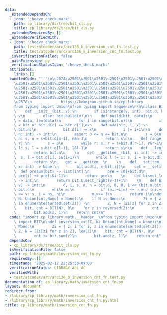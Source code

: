 ```yaml
---
data:
  _extendedDependsOn:
  - icon: ':heavy_check_mark:'
    path: cp_library/ds/tree/bit_cls.py
    title: cp_library/ds/tree/bit_cls.py
  _extendedRequiredBy: []
  _extendedVerifiedWith:
  - icon: ':heavy_check_mark:'
    path: test/atcoder/arc/arc136_b_inversion_cnt_fn.test.py
    title: test/atcoder/arc/arc136_b_inversion_cnt_fn.test.py
  _isVerificationFailed: false
  _pathExtension: py
  _verificationStatusIcon: ':heavy_check_mark:'
  attributes:
    links: []
  bundledCode: "'''\n\u257A\u2501\u2501\u2501\u2501\u2501\u2501\u2501\u2501\u2501\u2501\
    \u2501\u2501\u2501\u2501\u2501\u2501\u2501\u2501\u2501\u2501\u2501\u2501\u2501\
    \u2501\u2501\u2501\u2501\u2501\u2501\u2501\u2501\u2501\u2501\u2501\u2501\u2501\
    \u2501\u2501\u2501\u2501\u2501\u2501\u2501\u2501\u2501\u2501\u2501\u2501\u2501\
    \u2501\u2501\u2501\u2501\u2501\u2501\u2501\u2501\u2501\u2501\u2501\u2501\u2501\
    \u2578\n             https://kobejean.github.io/cp-library               \n'''\n\
    from typing import Union\nfrom typing import Sequence\n\n\nclass BIT(Sequence[int]):\n\
    \    def __init__(bit, v):\n        if isinstance(v, int): bit.d, bit.n = [0]*v,\
    \ v\n        else: bit.build(v)\n\n    def build(bit, data):\n        bit.d, bit.n\
    \ = data, len(data)\n        for i in range(bit.n):\n            if (r := i|i+1)\
    \ < bit.n: bit.d[r] += bit.d[i]\n\n    def add(bit, i, x):\n        while i <\
    \ bit.n:\n            bit.d[i] += x\n            i |= i+1\n\n    def sum(bit,\
    \ n: int) -> int:\n        assert 0 <= n <= bit.n\n        s = 0\n        while\
    \ n: s, n = s+bit.d[n-1], n&n-1\n        return s\n\n    def range_sum(bit, l,\
    \ r):\n        s = 0\n        while r: s, r = s+bit.d[r-1], r&r-1\n        while\
    \ l: s, l = s-bit.d[l-1], l&l-1\n        return s\n\n    def __len__(bit) -> int:\n\
    \        return bit.n\n    \n    def __getitem__(bit, i: int) -> int:\n      \
    \  s, l = bit.d[i], i&(i+1)\n        while l != i: s, i = s-bit.d[i-1], i-(i&-i)\n\
    \        return s\n    get = __getitem__\n    \n    def __setitem__(bit, i: int,\
    \ x: int) -> None:\n        bit.add(i, x-bit[i])\n    set = __setitem__\n\n  \
    \  def presum(bit) -> list[int]:\n        pre = [0]+bit.d\n        for i in range(bit.n+1):\
    \ pre[i] += pre[i&i-1]\n        return pre\n    \n    def bisect_left(bit, v)\
    \ -> int:\n        return bit.bisect_right(v-1)+1\n    \n    def bisect_right(bit,\
    \ v) -> int:\n        d, i, s, m, n = bit.d, 0, 0, 1 << (bit.n.bit_length()-1),\
    \ bit.n\n        while m:\n            if (ni:=i|m) <= n and (ns:=s+d[(i|m)-1])\
    \ <= v: s, i = ns, ni\n            m >>= 1\n        return i\n\ndef inversion_cnt(Z,\
    \ N: Union[int,None] = None):\n    if N is None:\n        Zi = { z: i for i, z\
    \ in enumerate(sorted(set(Z))) }\n        Z, N = [Zi[z] for z in Z], len(Z)\n\
    \    bit, cnt = BIT(N), 0\n    for z in reversed(Z):\n        cnt += bit.sum(z)\n\
    \        bit.add(z, 1)\n    return cnt\n"
  code: "import cp_library.math.__header__\nfrom typing import Union\nfrom cp_library.ds.tree.bit_cls\
    \ import BIT\n\ndef inversion_cnt(Z, N: Union[int,None] = None):\n    if N is\
    \ None:\n        Zi = { z: i for i, z in enumerate(sorted(set(Z))) }\n       \
    \ Z, N = [Zi[z] for z in Z], len(Z)\n    bit, cnt = BIT(N), 0\n    for z in reversed(Z):\n\
    \        cnt += bit.sum(z)\n        bit.add(z, 1)\n    return cnt"
  dependsOn:
  - cp_library/ds/tree/bit_cls.py
  isVerificationFile: false
  path: cp_library/math/inversion_cnt_fn.py
  requiredBy: []
  timestamp: '2025-02-12 22:25:56+09:00'
  verificationStatus: LIBRARY_ALL_AC
  verifiedWith:
  - test/atcoder/arc/arc136_b_inversion_cnt_fn.test.py
documentation_of: cp_library/math/inversion_cnt_fn.py
layout: document
redirect_from:
- /library/cp_library/math/inversion_cnt_fn.py
- /library/cp_library/math/inversion_cnt_fn.py.html
title: cp_library/math/inversion_cnt_fn.py
---
```

